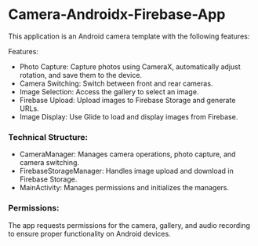 # Camera-Androidx-Firebase-App
This application is an Android camera template with the following features:

Features:
- Photo Capture: Capture photos using CameraX, automatically adjust rotation, and save them to the device.
- Camera Switching: Switch between front and rear cameras.
- Image Selection: Access the gallery to select an image.
- Firebase Upload: Upload images to Firebase Storage and generate URLs.
- Image Display: Use Glide to load and display images from Firebase.

### Technical Structure:
- CameraManager: Manages camera operations, photo capture, and camera switching.
- FirebaseStorageManager: Handles image upload and download in Firebase Storage.
- MainActivity: Manages permissions and initializes the managers.

### Permissions:
The app requests permissions for the camera, gallery, and audio recording to ensure proper functionality on Android devices.
